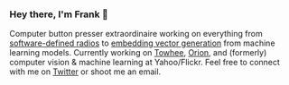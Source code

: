 ### Hey there, I'm Frank 👋

Computer button presser extraordinaire working on everything from [software-defined radios](https://github.com/fzliu/osdr-q10) to [embedding vector generation](https://zilliz.com/learn/what-is-vector-database) from machine learning models. Currently working on [Towhee](https://github.com/towhee-io/towhee), [Orion](https://github.com/OrionInnov), and (formerly) computer vision & machine learning at Yahoo/Flickr. Feel free to connect with me on [Twitter](https://twitter.com/fzliu) or shoot me an email.

<!--
**fzliu/fzliu** is a ✨ _special_ ✨ repository because its `README.md` (this file) appears on your GitHub profile.

Here are some ideas to get you started:

- 🔭 I’m currently working on ...
- 🌱 I’m currently learning ...
- 👯 I’m looking to collaborate on ...
- 🤔 I’m looking for help with ...
- 💬 Ask me about ...
- 📫 How to reach me: ...
- 😄 Pronouns: ...
- ⚡ Fun fact: ...
-->

